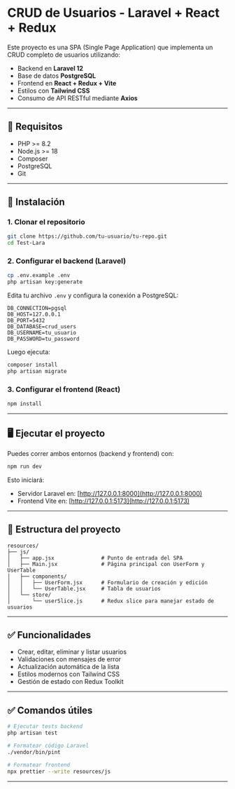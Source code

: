 # CRUD de Usuarios - Laravel + React + Redux

Este proyecto es una SPA (Single Page Application) que implementa un CRUD completo de usuarios utilizando:

- Backend en **Laravel 12**
- Base de datos **PostgreSQL**
- Frontend en **React + Redux + Vite**
- Estilos con **Tailwind CSS**
- Consumo de API RESTful mediante **Axios**

---

## 🔧 Requisitos

- PHP >= 8.2
- Node.js >= 18
- Composer
- PostgreSQL
- Git

---

## 🚀 Instalación

### 1. Clonar el repositorio

```bash
git clone https://github.com/tu-usuario/tu-repo.git
cd Test-Lara
```

### 2. Configurar el backend (Laravel)

```bash
cp .env.example .env
php artisan key:generate
```

Edita tu archivo `.env` y configura la conexión a PostgreSQL:

```dotenv
DB_CONNECTION=pgsql
DB_HOST=127.0.0.1
DB_PORT=5432
DB_DATABASE=crud_users
DB_USERNAME=tu_usuario
DB_PASSWORD=tu_password
```

Luego ejecuta:

```bash
composer install
php artisan migrate
```

### 3. Configurar el frontend (React)

```bash
npm install
```

---

## 🖥️ Ejecutar el proyecto

Puedes correr ambos entornos (backend y frontend) con:

```bash
npm run dev
```

Esto iniciará:

- Servidor Laravel en: [http://127.0.0.1:8000](http://127.0.0.1:8000)
- Frontend Vite en: [http://127.0.0.1:5173](http://127.0.0.1:5173)

---

## 🧩 Estructura del proyecto

```
resources/
├── js/
│   ├── app.jsx               # Punto de entrada del SPA
│   ├── Main.jsx              # Página principal con UserForm y UserTable
│   ├── components/
│   │   ├── UserForm.jsx      # Formulario de creación y edición
│   │   └── UserTable.jsx     # Tabla de usuarios
│   └── store/
│       └── userSlice.js      # Redux slice para manejar estado de usuarios
```

---

## ✅ Funcionalidades

- Crear, editar, eliminar y listar usuarios
- Validaciones con mensajes de error
- Actualización automática de la lista
- Estilos modernos con Tailwind CSS
- Gestión de estado con Redux Toolkit

---

## ✅ Comandos útiles

```bash
# Ejecutar tests backend
php artisan test

# Formatear código Laravel
./vendor/bin/pint

# Formatear frontend
npx prettier --write resources/js
```

---
